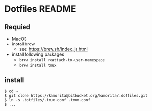# Dotfiles README


## Requied

* MacOS
* install brew
	*  see: https://brew.sh/index_ja.html
* install following packages
	* `brew install reattach-to-user-namespace`
	* `brew install tmux`

## install

```
$ cd ~
$ git clone https://kamorita@bitbucket.org/kamorita/.dotfiles.git
$ ln -s .dotfiles/.tmux.conf .tmux.conf
$ ...
```
